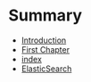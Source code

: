 # Summary

* [Introduction](README.md)
* [First Chapter](chapter1.md)
* [index](introduction.md)
* [ElasticSearch](elasticsearch.md)

